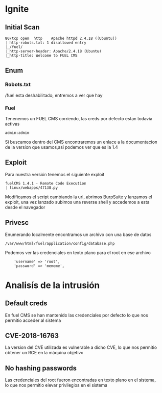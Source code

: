 # Ignite
## Initial Scan
```
80/tcp open  http    Apache httpd 2.4.18 ((Ubuntu))
| http-robots.txt: 1 disallowed entry 
|_/fuel/
|_http-server-header: Apache/2.4.18 (Ubuntu)
|_http-title: Welcome to FUEL CMS

```
## Enum 
### Robots.txt
/fuel esta deshabilitado, entremos a ver que hay 
### Fuel
Tenenemos un FUEL CMS corriendo, las creds por defecto estan todavia activas
```
admin:admin
```
Si buscamos dentro del CMS encontraremos un enlace a la documentacion de la version que usamos,asi podemos ver que es la 1.4

## Exploit
Para nuestra versión tenemos el siguiente exploit
```
fuelCMS 1.4.1 - Remote Code Execution                                                                            | linux/webapps/47138.py
```
Modificamos el script cambiando la url, abrimos BurpSuite y lanzamos el exploit, una vez lanzado subimos una reverse shell y accedemos a esta desde el navegador

## Privesc
Enumerando localmente encontramos un archivo con una base de datos
```
/var/www/html/fuel/application/config/database.php
```
Podemos ver las credenciales en texto plano para el root en ese archivo
```
	'username' => 'root',
	'password' => 'mememe',
```

# Analisís de la intrusión
## Default creds
En fuel CMS se han mantenido las credenciales por defecto lo que nos permitio acceder al sistema
## CVE-2018-16763 
La version del CVE utilizada es vulnerable a dicho CVE, lo que nos permitio obtener un RCE en la máquina objetivo
## No hashing passwords
Las credenciales del root fueron encontradas en texto plano en el sistema, lo que nos permitio elevar privilegios en el sistema
